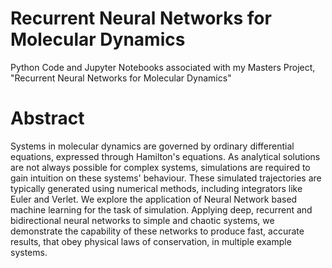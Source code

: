 # Recurrent Neural Networks for Molecular Dynamics
Python Code and Jupyter Notebooks associated with my Masters Project, "Recurrent Neural Networks for Molecular Dynamics"

# Abstract
Systems in molecular dynamics are governed by ordinary differential equations, expressed through Hamilton's equations. As analytical solutions are not always possible for complex systems, simulations are required to gain intuition on these systems' behaviour. These simulated trajectories are typically generated using numerical methods, including integrators like Euler and Verlet. We explore the application of Neural Network based machine learning for the task of simulation. Applying deep, recurrent and bidirectional neural networks to simple and chaotic systems, we demonstrate the capability of these networks to produce fast, accurate results, that obey physical laws of conservation, in multiple example systems. 
